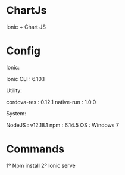 # ChartJs
Ionic + Chart JS
# Config
Ionic:

   Ionic CLI : 6.10.1

Utility:

   cordova-res : 0.12.1
   native-run  : 1.0.0

System:

   NodeJS : v12.18.1
   npm    : 6.14.5
   OS     : Windows 7

# Commands
1º Npm install
2º Ionic serve
